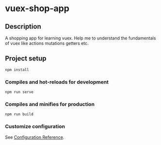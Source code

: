 ﻿# vuex-shop-app

## Description
A shopping app for learning vuex. Help me to understand the fundamentals of vuex like actions mutations getters etc.
## Project setup
```
npm install
```

### Compiles and hot-reloads for development
```
npm run serve
```

### Compiles and minifies for production
```
npm run build
```

### Customize configuration
See [Configuration Reference](https://cli.vuejs.org/config/).
